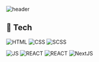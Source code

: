 ![header](https://capsule-render.vercel.app/api?type=slice&color=F7EFE9&height=200&section=header&text=seohyun%20sim&fontSize=70)

## 📎 Tech 

![HTML](https://img.shields.io/badge/HTML-f2f2f2?style=flat-square&logo=HTML5&logoColor=#E34F26) ![CSS](https://img.shields.io/badge/CSS-1572B6?style=flat-square&logo=CSS3&logoColor=#1572B6) ![SCSS](https://img.shields.io/badge/Scss-CC6699?style=flat-square&logo=Sass&logoColor=white)

![JS](https://img.shields.io/badge/JavaScript-F7DF1E?style=flat-square&logo=JavaScript&logoColor=black) ![REACT](https://img.shields.io/badge/React-61DAFB?style=flat-square&logo=React&logoColor=white) ![REACT](https://img.shields.io/badge/Redux-764ABC?style=flat-square&logo=Redux&logoColor=white) ![NextJS](https://img.shields.io/badge/Next.js-black?style=flat-square&logo=Next.js&logoColor=#000000)
